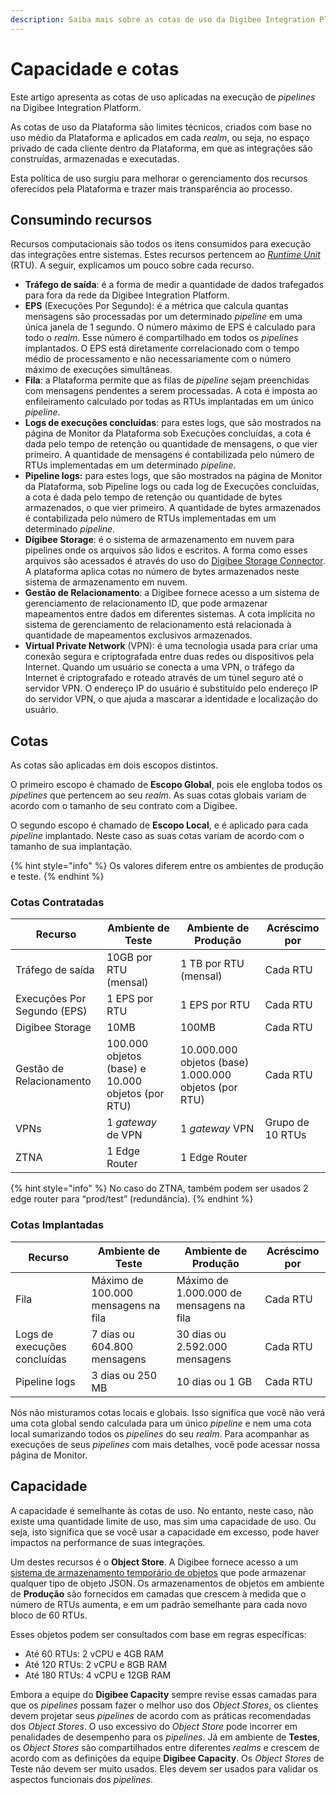 ```yaml
---
description: Saiba mais sobre as cotas de uso da Digibee Integration Platform.
---
```


# Capacidade e cotas

Este artigo apresenta as cotas de uso aplicadas na execução de _pipelines_ na Digibee Integration Platform.

As cotas de uso da Plataforma são limites técnicos, criados com base no uso médio da Plataforma e aplicados em cada _realm_, ou seja, no espaço privado de cada cliente dentro da Plataforma, em que as integrações são construídas, armazenadas e executadas.

Esta política de uso surgiu para melhorar o gerenciamento dos recursos oferecidos pela Plataforma e trazer mais transparência ao processo.

## Consumindo recursos

Recursos computacionais são todos os itens consumidos para execução das integrações entre sistemas. Estes recursos pertencem ao [_Runtime Unit_](https://docs.digibee.com/documentation/v/pt-br/run/runtime) (RTU). A seguir, explicamos um pouco sobre cada recurso.

* **Tráfego de saída**: é a forma de medir a quantidade de dados trafegados para fora da rede da Digibee Integration Platform.
* **EPS** (Execuções Por Segundo): é a métrica que calcula quantas mensagens são processadas por um determinado _pipeline_ em uma única janela de 1 segundo. O número máximo de EPS é calculado para todo o _realm_. Esse número é compartilhado em todos os _pipelines_ implantados. O EPS está diretamente correlacionado com o tempo médio de processamento e não necessariamente com o número máximo de execuções simultâneas.
* **Fila**: a Plataforma permite que as filas de _pipeline_ sejam preenchidas com mensagens pendentes a serem processadas. A cota é imposta ao enfileiramento calculado por todas as RTUs implantadas em um único _pipeline_.
* **Logs de execuções concluídas**: para estes logs, que são mostrados na página de Monitor da Plataforma sob Execuções concluídas, a cota é dada pelo tempo de retenção ou quantidade de mensagens, o que vier primeiro. A quantidade de mensagens é contabilizada pelo número de RTUs implementadas em um determinado _pipeline_.
* **Pipeline logs:** para estes logs, que são mostrados na página de Monitor da Plataforma, sob Pipeline logs ou cada log de Execuções concluídas, a cota é dada pelo tempo de retenção ou quantidade de bytes armazenados, o que vier primeiro. A quantidade de bytes armazenados é contabilizada pelo número de RTUs implementadas em um determinado _pipeline_.
* **Digibee Storage**: é o sistema de armazenamento em nuvem para pipelines onde os arquivos são lidos e escritos. A forma como esses arquivos são acessados ​​é através do uso do [Digibee Storage Connector](https://docs.digibee.com/documentation/v/pt-br/components/file-storage/digibee-storage). A plataforma aplica cotas no número de bytes armazenados neste sistema de armazenamento em nuvem.
* **Gestão de Relacionamento**: a Digibee fornece acesso a um sistema de gerenciamento de relacionamento ID, que pode armazenar mapeamentos entre dados em diferentes sistemas. A cota implícita no sistema de gerenciamento de relacionamento está relacionada à quantidade de mapeamentos exclusivos armazenados.
* **Virtual Private Network** (VPN): é uma tecnologia usada para criar uma conexão segura e criptografada entre duas redes ou dispositivos pela Internet. Quando um usuário se conecta a uma VPN, o tráfego da Internet é criptografado e roteado através de um túnel seguro até o servidor VPN. O endereço IP do usuário é substituído pelo endereço IP do servidor VPN, o que ajuda a mascarar a identidade e localização do usuário.

## Cotas

As cotas são aplicadas em dois escopos distintos.&#x20;

O primeiro escopo é chamado de **Escopo Global**, pois ele engloba todos os _pipelines_ que pertencem ao seu _realm_. As suas cotas globais variam de acordo com o tamanho de seu contrato com a Digibee.

O segundo escopo é chamado de **Escopo Local**, e é aplicado para cada _pipeline_ implantado. Neste caso as suas cotas variam de acordo com o tamanho de sua implantação.

{% hint style="info" %}
Os valores diferem entre os ambientes de produção e teste.
{% endhint %}

### Cotas Contratadas

| Recurso                     | Ambiente de Teste                                 | Ambiente de Produção                                  | Acréscimo por    |
| --------------------------- | ------------------------------------------------- | ----------------------------------------------------- | ---------------- |
| Tráfego de saída            | 10GB por RTU (mensal)                             | 1 TB por RTU (mensal)                                 | Cada RTU         |
| Execuções Por Segundo (EPS) | 1 EPS por RTU                                     | 1 EPS por RTU                                         | Cada RTU         |
| Digibee Storage             | 10MB                                              | 100MB                                                 | Cada RTU         |
| Gestão de Relacionamento    | 100.000 objetos (base) e 10.000 objetos (por RTU) | 10.000.000 objetos (base) 1.000.000 objetos (por RTU) | Cada RTU         |
| VPNs                        | 1 _gateway_ de VPN                                | 1 _gateway_ VPN                                       | Grupo de 10 RTUs |
| ZTNA                        | 1 Edge Router                                     | 1 Edge Router                                         |                  |

{% hint style="info" %}
No caso do ZTNA,  também podem ser usados 2 edge router para “prod/test” (redundância).&#x20;
{% endhint %}

### Cotas Implantadas

| Recurso                      | Ambiente de Teste                   | Ambiente de Produção                     | Acréscimo por |
| ---------------------------- | ----------------------------------- | ---------------------------------------- | ------------- |
| Fila                         | Máximo de 100.000 mensagens na fila | Máximo de 1.000.000 de mensagens na fila | Cada RTU      |
| Logs de execuções concluídas | 7 dias ou 604.800 mensagens         | 30 dias ou 2.592.000 mensagens           | Cada RTU      |
| Pipeline logs                | 3 dias ou 250 MB                    | 10 dias ou 1 GB                          | Cada RTU      |

Nós não misturamos cotas locais e globais. Isso significa que você não verá uma cota global sendo calculada para um único _pipeline_ e nem uma cota local sumarizando todos os _pipelines_ do seu _realm_. Para acompanhar as execuções de seus _pipelines_ com mais detalhes, você pode acessar nossa página de Monitor.

## Capacidade

A capacidade é semelhante às cotas de uso. No entanto, neste caso, não existe uma quantidade limite de uso, mas sim uma capacidade de uso. Ou seja, isto significa que se você usar a capacidade em excesso, pode haver impactos na performance de suas integrações.&#x20;

Um destes recursos é o **Object Store**. A Digibee fornece acesso a um[ sistema de armazenamento temporário de objetos](https://docs.digibee.com/documentation/v/pt-br/components/structured-data/object-store) que pode armazenar qualquer tipo de objeto JSON. Os armazenamentos de objetos em ambiente de **Produção** são fornecidos em camadas que crescem à medida que o número de RTUs aumenta, e em um padrão semelhante para cada novo bloco de 60 RTUs.

Esses objetos podem ser consultados com base em regras específicas:

* Até 60 RTUs: 2 vCPU e 4GB RAM
* Até 120 RTUs: 2 vCPU e 8GB RAM
* Até 180 RTUs: 4 vCPU e 12GB RAM

Embora a equipe do **Digibee Capacity** sempre revise essas camadas para que os _pipelines_ possam fazer o melhor uso dos _Object Stores_, os clientes devem projetar seus _pipelines_ de acordo com as práticas recomendadas dos _Object Stores_. O uso excessivo do _Object Store_ pode incorrer em penalidades de desempenho para os _pipelines_. Já em ambiente de **Testes**, os _Object Stores_ são compartilhados entre diferentes _realms_ e crescem de acordo com as definições da equipe **Digibee Capacity**. Os _Object Stores_ de Teste não devem ser muito usados. Eles devem ser usados ​​para validar os aspectos funcionais dos _pipelines_.
